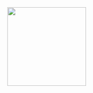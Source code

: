 <div>
<a href="https://github.com/GabrAlvSM">
<img loading="lazy" height="180em" src="https://github-readme-stats.vercel.app/api/top-langs/?username=GabrAlvSM&layout=compact&langs_count=7&theme=dracula"/>
<!-- <img loading="lazy" height="180em" src="https://github-readme-stats.vercel.app/api?username=GabrAlvSM&show_icons=true&theme=dracula&include_all_commits=true&count_private=true"/> -->
</div>
